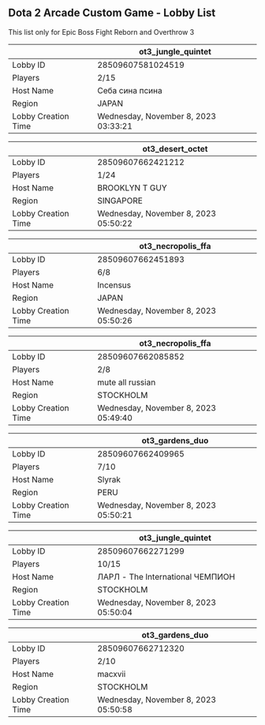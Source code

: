 ## Dota 2 Arcade Custom Game - Lobby List

This list only for Epic Boss Fight Reborn and Overthrow 3

|  | ot3_jungle_quintet |
| ------ | ------ |
| Lobby ID | 28509607581024519 |
| Players | 2/15 |
| Host Name | Себа сина псина |
| Region | JAPAN |
| Lobby Creation Time | Wednesday, November 8, 2023 03:33:21 |


|  | ot3_desert_octet |
| ------ | ------ |
| Lobby ID | 28509607662421212 |
| Players | 1/24 |
| Host Name | BROOKLYN T GUY |
| Region | SINGAPORE |
| Lobby Creation Time | Wednesday, November 8, 2023 05:50:22 |


|  | ot3_necropolis_ffa |
| ------ | ------ |
| Lobby ID | 28509607662451893 |
| Players | 6/8 |
| Host Name | Incensus |
| Region | JAPAN |
| Lobby Creation Time | Wednesday, November 8, 2023 05:50:26 |


|  | ot3_necropolis_ffa |
| ------ | ------ |
| Lobby ID | 28509607662085852 |
| Players | 2/8 |
| Host Name | mute all russian |
| Region | STOCKHOLM |
| Lobby Creation Time | Wednesday, November 8, 2023 05:49:40 |


|  | ot3_gardens_duo |
| ------ | ------ |
| Lobby ID | 28509607662409965 |
| Players | 7/10 |
| Host Name | Slyrak |
| Region | PERU |
| Lobby Creation Time | Wednesday, November 8, 2023 05:50:21 |


|  | ot3_jungle_quintet |
| ------ | ------ |
| Lobby ID | 28509607662271299 |
| Players | 10/15 |
| Host Name | ЛАРЛ - The International ЧЕМПИОН |
| Region | STOCKHOLM |
| Lobby Creation Time | Wednesday, November 8, 2023 05:50:04 |


|  | ot3_gardens_duo |
| ------ | ------ |
| Lobby ID | 28509607662712320 |
| Players | 2/10 |
| Host Name | macxvii |
| Region | STOCKHOLM |
| Lobby Creation Time | Wednesday, November 8, 2023 05:50:58 |


